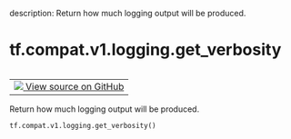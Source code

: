 description: Return how much logging output will be produced.

<div itemscope itemtype="http://developers.google.com/ReferenceObject">
<meta itemprop="name" content="tf.compat.v1.logging.get_verbosity" />
<meta itemprop="path" content="Stable" />
</div>

# tf.compat.v1.logging.get_verbosity

<!-- Insert buttons and diff -->

<table class="tfo-notebook-buttons tfo-api nocontent" align="left">
<td>
  <a target="_blank" href="https://github.com/tensorflow/tensorflow/blob/r2.4/tensorflow/python/platform/tf_logging.py#L312-L315">
    <img src="https://www.tensorflow.org/images/GitHub-Mark-32px.png" />
    View source on GitHub
  </a>
</td>
</table>



Return how much logging output will be produced.

<pre class="devsite-click-to-copy prettyprint lang-py tfo-signature-link">
<code>tf.compat.v1.logging.get_verbosity()
</code></pre>



<!-- Placeholder for "Used in" -->
